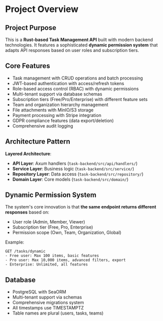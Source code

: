 # Project Overview

## Project Purpose
This is a **Rust-based Task Management API** built with modern backend technologies. It features a sophisticated **dynamic permission system** that adapts API responses based on user roles and subscription tiers.

## Core Features
- Task management with CRUD operations and batch processing
- JWT-based authentication with access/refresh tokens
- Role-based access control (RBAC) with dynamic permissions
- Multi-tenant support via database schemas
- Subscription tiers (Free/Pro/Enterprise) with different feature sets
- Team and organization hierarchy management
- File attachments with MinIO/S3 storage
- Payment processing with Stripe integration
- GDPR compliance features (data export/deletion)
- Comprehensive audit logging

## Architecture Pattern
**Layered Architecture**:
- **API Layer**: Axum handlers (`task-backend/src/api/handlers/`)
- **Service Layer**: Business logic (`task-backend/src/service/`)
- **Repository Layer**: Data access (`task-backend/src/repository/`)
- **Domain Layer**: Core models (`task-backend/src/domain/`)

## Dynamic Permission System
The system's core innovation is that **the same endpoint returns different responses** based on:
- User role (Admin, Member, Viewer)
- Subscription tier (Free, Pro, Enterprise)
- Permission scope (Own, Team, Organization, Global)

Example:
```
GET /tasks/dynamic
- Free user: Max 100 items, basic features
- Pro user: Max 10,000 items, advanced filters, export
- Enterprise: Unlimited, all features
```

## Database
- PostgreSQL with SeaORM
- Multi-tenant support via schemas
- Comprehensive migrations system
- All timestamps use TIMESTAMPTZ
- Table names are plural (users, tasks, teams)